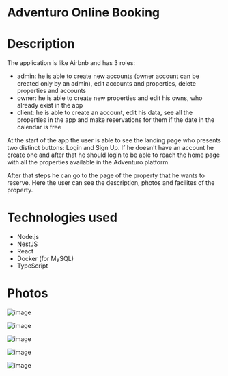 # Adventuro Online Booking

 # Description

The application is like Airbnb and has 3 roles:
 - admin: he is able to create new accounts (owner account can be created only by an admin), edit accounts and properties, delete properties and accounts 
 - owner: he is able to create new properties and edit his owns, who already exist in the app
 - client: he is able to create an account, edit his data, see all the properties in the app and make reservations for them if the date in the calendar is free

At the start of the app the user is able to see the landing page who presents two distinct buttons: Login and Sign Up. If he doesn't have an account he create one and after that he should login to be able to reach the home page with all the properties available in the Adventuro platform.

After that steps he can go to the page of the property that he wants to reserve. Here the user can see the description, photos and facilites of the property.

# Technologies used
 - Node.js
 - NestJS
 - React
 - Docker (for MySQL)
 - TypeScript

# Photos
![image](https://github.com/MihaiEd/Adventuro-Online-Booking-/assets/94178495/8342c5cd-3508-4140-a97f-6826a395c0fc)

![image](https://github.com/MihaiEd/Adventuro-Online-Booking-/assets/94178495/ed43315f-aa92-472c-b309-8af5fc8299f1)

![image](https://github.com/MihaiEd/Adventuro-Online-Booking-/assets/94178495/3ba4371e-3d88-444a-9ac9-9d880a5c2c64)

![image](https://github.com/MihaiEd/Adventuro-Online-Booking-/assets/94178495/d60a50b8-cafe-454e-b0f3-0e1720d88ddd)

![image](https://github.com/MihaiEd/Adventuro-Online-Booking-/assets/94178495/0da90b4d-b2ac-4ad8-b772-07e69f4600bb)
